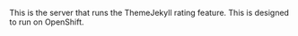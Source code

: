 This is the server that runs the ThemeJekyll rating feature.  This is designed to run on OpenShift.
